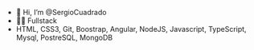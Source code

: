- 👋 Hi, I’m @SergioCuadrado
- 👨‍💻 Fullstack
- HTML, CSS3, Git, Boostrap, Angular, NodeJS, Javascript, TypeScript, Mysql, PostreSQL, MongoDB
<!---
SergioCuadrado/SergioCuadrado is a ✨ special ✨ repository because its `README.md` (this file) appears on your GitHub profile.
You can click the Preview link to take a look at your changes.
--->
